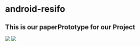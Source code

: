 # android-resifo
<h2>This is our paperPrototype for our Project</h2>
<img src="https://raw.githubusercontent.com/wase90168/android-resifo/master/paperPrototype/paperPrototype_1.jpg">
<img src="https://raw.githubusercontent.com/wase90168/android-resifo/master/paperPrototype/paperPrototype_2.jpg">
